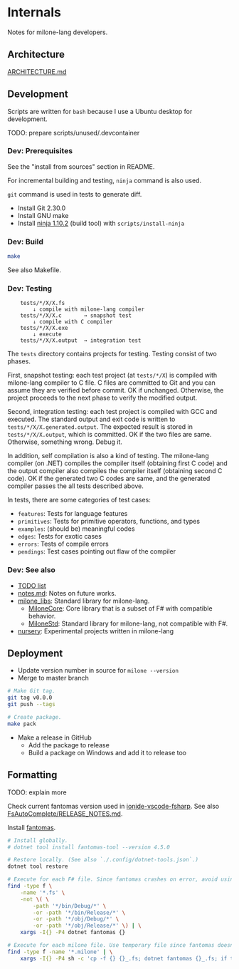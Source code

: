 # Internals

Notes for milone-lang developers.

## Architecture

[ARCHITECTURE.md](ARCHITECTURE.md)

## Development

Scripts are written for `bash` because I use a Ubuntu desktop for development.

TODO: prepare scripts/unused/.devcontainer

### Dev: Prerequisites

See the "install from sources" section in README.

For incremental building and testing, `ninja` command is also used.

`git` command is used in tests to generate diff.

- Install Git 2.30.0
- Install GNU make
- Install [ninja 1.10.2](https://github.com/ninja-build/ninja) (build tool)
    with `scripts/install-ninja`

### Dev: Build

```sh
make
```

See also Makefile.

### Dev: Testing

```
    tests/*/X/X.fs
        ↓ compile with milone-lang compiler
    tests/*/X/X.c       → snapshot test
        ↓ compile with C compiler
    tests/*/X/X.exe
        ↓ execute
    tests/*/X/X.output  → integration test
```

The `tests` directory contains projects for testing. Testing consist of two phases.

First, snapshot testing: each test project (at `tests/*/X`) is compiled with milone-lang compiler to C file. C files are committed to Git and you can assume they are verified before commit. OK if unchanged. Otherwise, the project proceeds to the next phase to verify the modified output.

Second, integration testing: each test project is compiled with GCC and executed. The standard output and exit code is written to `tests/*/X/X.generated.output`. The expected result is stored in `tests/*/X/X.output`, which is committed. OK if the two files are same. Otherwise, something wrong. Debug it.

In addition, self compilation is also a kind of testing. The milone-lang compiler (on .NET) compiles the compiler itself (obtaining first C code) and the output compiler also compiles the compiler itself (obtaining second C code). OK if the generated two C codes are same, and the generated compiler passes the all tests described above.

In tests, there are some categories of test cases:

- `features`: Tests for language features
- `primitives`: Tests for primitive operators, functions, and types
- `examples`: (should be) meaningful codes
- `edges`: Tests for exotic cases
- `errors`: Tests of compile errors
- `pendings`: Test cases pointing out flaw of the compiler

### Dev: See also

- [TODO list](https://github.com/vain0x/milone-lang/projects/1)
- [notes.md](notes.md): Notes on future works.
- [milone_libs](milone_libs): Standard library for milone-lang.
    - [MiloneCore](milone_libs/MiloneCore): Core library that is a subset of F# with compatible behavior.
    - [MiloneStd](milone_libs/MiloneStd): Standard library for milone-lang, not compatible with F#.
- [nursery](nursery): Experimental projects written in milone-lang

## Deployment

- Update version number in source for `milone --version`
- Merge to master branch

```sh
# Make Git tag.
git tag v0.0.0
git push --tags

# Create package.
make pack
```

- Make a release in GitHub
    - Add the package to release
    - Build a package on Windows and add it to release too

## Formatting

TODO: explain more

Check current fantomas version used in [ionide-vscode-fsharp](https://github.com/ionide/ionide-vscode-fsharp/blob/master/RELEASE_NOTES.md).
See also [FsAutoComplete/RELEASE_NOTES.md](https://github.com/fsharp/FsAutoComplete/blob/master/RELEASE_NOTES.md).

Install [fantomas](https://github.com/fsprojects/fantomas).

```sh
# Install globally.
# dotnet tool install fantomas-tool --version 4.5.0

# Restore locally. (See also `./.config/dotnet-tools.json`.)
dotnet tool restore

# Execute for each F# file. Since fantomas crashes on error, avoid using --recursive mode.
find -type f \
    -name '*.fs' \
    -not \( \
        -path '*/bin/Debug/*' \
        -or -path '*/bin/Release/*' \
        -or -path '*/obj/Debug/*' \
        -or -path '*/obj/Release/*' \) | \
    xargs -I{} -P4 dotnet fantomas {}

# Execute for each milone file. Use temporary file since fantomas doesn't allow non-F# file extensions.
find -type f -name '*.milone' | \
    xargs -I{} -P4 sh -c 'cp -f {} {}_.fs; dotnet fantomas {}_.fs; if test $? -eq 0; then cat {}_.fs >{}; fi; rm -f {}_.fs'
```
